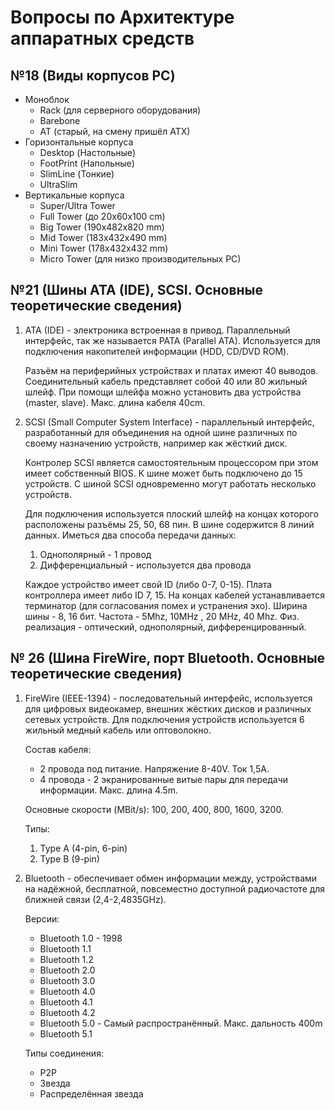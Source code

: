 # Вопросы по Архитектуре аппаратных средств

## №18 (Виды корпусов PC)

- Моноблок
  - Rack (для серверного оборудования)
  - Barebone
  - AT (старый, на смену пришёл ATX)
- Горизонтальные корпуса
  - Desktop (Настольные)
  - FootPrint (Напольные)
  - SlimLine (Тонкие)
  - UltraSlim
- Вертикальные корпуса
  - Super/Ultra Tower
  - Full Tower (до 20x60x100 cm)
  - Big Tower (190x482x820 mm)
  - Mid Tower (183x432x490 mm)
  - Mini Tower (178x432x432 mm)
  - Micro Tower (для низко производительных PC)

## №21 (Шины ATA (IDE), SCSI. Основные теоретические сведения)

1. ATA (IDE) - электроника встроенная в привод. Параллельный интерфейс, так же называется PATA (Parallel ATA). Используется для подключения накопителей информации (HDD, CD/DVD ROM).

   Разъём на периферийных устройствах и платах имеют 40 выводов. Соединительный кабель представляет собой 40 или 80 жильный шлейф. При помощи шлейфа можно установить два устройства (master, slave). Макс. длина кабеля 40cm.

2. SCSI (Small Computer System Interface) - параллельный интерфейс, разработанный для объединения на одной шине различных по своему назначению устройств, например как жёсткий диск.

   Контролер SCSI является самостоятельным процессором при этом имеет собственный BIOS. К шине может быть подключено до 15 устройств. С шиной SCSI одновременно могут работать несколько устройств.

   Для подключения используется плоский шлейф на концах которого расположены разъёмы 25, 50, 68 пин. В шине содержится 8 линий данных. Иметься два способа передачи данных:

   1. Однополярный - 1 провод
   2. Дифференциальный - используется два провода
   
   Каждое устройство имеет свой ID (либо 0-7, 0-15). Плата контроллера имеет либо ID 7, 15.
   На концах кабелей устанавливается терминатор (для согласования помех и устранения эхо).
   Ширина шины - 8, 16 бит.
   Частота - 5Mhz, 10MHz , 20 MHz, 40 Mhz.
   Физ. реализация - оптический, однополярный, дифференцированный.

## № 26 (Шина FireWire, порт Bluetooth. Основные теоретические сведения)

1. FireWire (IEEE-1394) - последовательный интерфейс, используется для цифровых видеокамер, внешних жёстких дисков и различных сетевых устройств. Для подключения устройств используется 6 жильный медный кабель или оптоволокно.

   Состав кабеля:

   - 2 провода под питание. Напряжение 8-40V. Ток 1,5A.
   - 4 провода - 2 экранированные витые пары для передачи информации. Макс. длина 4.5m.

   Основные скорости (MBit/s): 100, 200, 400, 800, 1600, 3200.

   Типы:

   1. Type A (4-pin, 6-pin)
   2. Type B (9-pin)

2. Bluetooth - обеспечивает обмен информации между, устройствами на надёжной, бесплатной, повсеместно доступной радиочастоте для ближней связи (2,4-2,4835GHz).

   Версии:

   - Bluetooth 1.0 - 1998
   - Bluetooth 1.1
   - Bluetooth 1.2
   - Bluetooth 2.0
   - Bluetooth 3.0
   - Bluetooth 4.0
   - Bluetooth 4.1
   - Bluetooth 4.2
   - Bluetooth 5.0 - Самый распространённый. Макс. дальность 400m
   - Bluetooth 5.1

   Типы соединения:

   - P2P
   - Звезда
   - Распределённая звезда